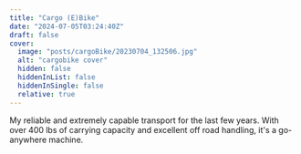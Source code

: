```yaml
---
title: "Cargo (E)Bike"
date: "2024-07-05T03:24:40Z"
draft: false
cover:
  image: "posts/cargoBike/20230704_132506.jpg"
  alt: "cargobike cover"
  hidden: false
  hiddenInList: false
  hiddenInSingle: false
  relative: true
---
```


My reliable and extremely capable transport for the last few years. With over 400 lbs of carrying capacity and excellent off road handling, it's a go-anywhere machine.

